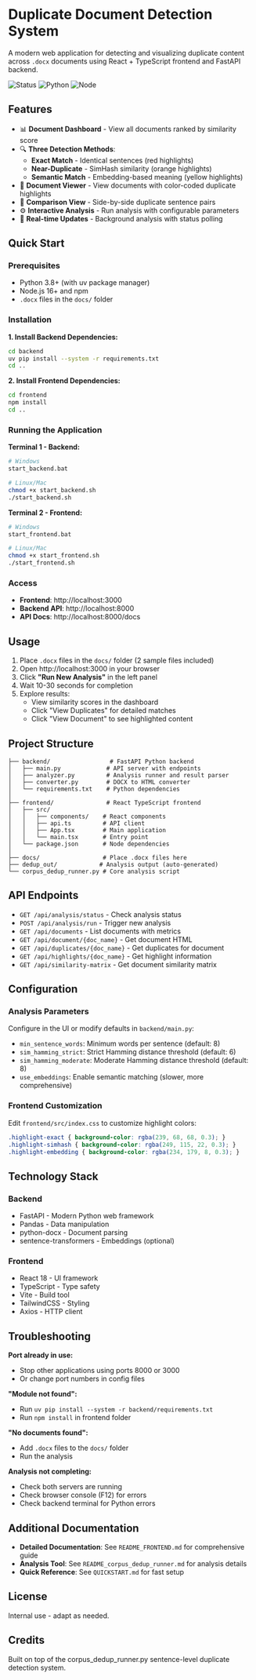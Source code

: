 # Duplicate Document Detection System

A modern web application for detecting and visualizing duplicate content across `.docx` documents using React + TypeScript frontend and FastAPI backend.

![Status](https://img.shields.io/badge/status-active-success.svg)
![Python](https://img.shields.io/badge/python-3.8+-blue.svg)
![Node](https://img.shields.io/badge/node-16+-green.svg)

## Features

- 📊 **Document Dashboard** - View all documents ranked by similarity score
- 🔍 **Three Detection Methods**:
  - **Exact Match** - Identical sentences (red highlights)
  - **Near-Duplicate** - SimHash similarity (orange highlights)
  - **Semantic Match** - Embedding-based meaning (yellow highlights)
- 📄 **Document Viewer** - View documents with color-coded duplicate highlights
- 🔄 **Comparison View** - Side-by-side duplicate sentence pairs
- ⚙️ **Interactive Analysis** - Run analysis with configurable parameters
- 🚀 **Real-time Updates** - Background analysis with status polling

## Quick Start

### Prerequisites

- Python 3.8+ (with uv package manager)
- Node.js 16+ and npm
- `.docx` files in the `docs/` folder

### Installation

**1. Install Backend Dependencies:**
```bash
cd backend
uv pip install --system -r requirements.txt
cd ..
```

**2. Install Frontend Dependencies:**
```bash
cd frontend
npm install
cd ..
```

### Running the Application

**Terminal 1 - Backend:**
```bash
# Windows
start_backend.bat

# Linux/Mac
chmod +x start_backend.sh
./start_backend.sh
```

**Terminal 2 - Frontend:**
```bash
# Windows
start_frontend.bat

# Linux/Mac
chmod +x start_frontend.sh
./start_frontend.sh
```

### Access

- **Frontend**: http://localhost:3000
- **Backend API**: http://localhost:8000
- **API Docs**: http://localhost:8000/docs

## Usage

1. Place `.docx` files in the `docs/` folder (2 sample files included)
2. Open http://localhost:3000 in your browser
3. Click **"Run New Analysis"** in the left panel
4. Wait 10-30 seconds for completion
5. Explore results:
   - View similarity scores in the dashboard
   - Click "View Duplicates" for detailed matches
   - Click "View Document" to see highlighted content

## Project Structure

```
├── backend/                 # FastAPI Python backend
│   ├── main.py             # API server with endpoints
│   ├── analyzer.py         # Analysis runner and result parser
│   ├── converter.py        # DOCX to HTML converter
│   └── requirements.txt    # Python dependencies
│
├── frontend/               # React TypeScript frontend
│   ├── src/
│   │   ├── components/    # React components
│   │   ├── api.ts         # API client
│   │   ├── App.tsx        # Main application
│   │   └── main.tsx       # Entry point
│   └── package.json       # Node dependencies
│
├── docs/                  # Place .docx files here
├── dedup_out/            # Analysis output (auto-generated)
└── corpus_dedup_runner.py # Core analysis script
```

## API Endpoints

- `GET /api/analysis/status` - Check analysis status
- `POST /api/analysis/run` - Trigger new analysis
- `GET /api/documents` - List documents with metrics
- `GET /api/document/{doc_name}` - Get document HTML
- `GET /api/duplicates/{doc_name}` - Get duplicates for document
- `GET /api/highlights/{doc_name}` - Get highlight information
- `GET /api/similarity-matrix` - Get document similarity matrix

## Configuration

### Analysis Parameters

Configure in the UI or modify defaults in `backend/main.py`:

- `min_sentence_words`: Minimum words per sentence (default: 8)
- `sim_hamming_strict`: Strict Hamming distance threshold (default: 6)
- `sim_hamming_moderate`: Moderate Hamming distance threshold (default: 8)
- `use_embeddings`: Enable semantic matching (slower, more comprehensive)

### Frontend Customization

Edit `frontend/src/index.css` to customize highlight colors:

```css
.highlight-exact { background-color: rgba(239, 68, 68, 0.3); }
.highlight-simhash { background-color: rgba(249, 115, 22, 0.3); }
.highlight-embedding { background-color: rgba(234, 179, 8, 0.3); }
```

## Technology Stack

### Backend
- FastAPI - Modern Python web framework
- Pandas - Data manipulation
- python-docx - Document parsing
- sentence-transformers - Embeddings (optional)

### Frontend
- React 18 - UI framework
- TypeScript - Type safety
- Vite - Build tool
- TailwindCSS - Styling
- Axios - HTTP client

## Troubleshooting

**Port already in use:**
- Stop other applications using ports 8000 or 3000
- Or change port numbers in config files

**"Module not found":**
- Run `uv pip install --system -r backend/requirements.txt`
- Run `npm install` in frontend folder

**"No documents found":**
- Add `.docx` files to the `docs/` folder
- Run the analysis

**Analysis not completing:**
- Check both servers are running
- Check browser console (F12) for errors
- Check backend terminal for Python errors

## Additional Documentation

- **Detailed Documentation**: See `README_FRONTEND.md` for comprehensive guide
- **Analysis Tool**: See `README_corpus_dedup_runner.md` for analysis details
- **Quick Reference**: See `QUICKSTART.md` for fast setup

## License

Internal use - adapt as needed.

## Credits

Built on top of the corpus_dedup_runner.py sentence-level duplicate detection system.
